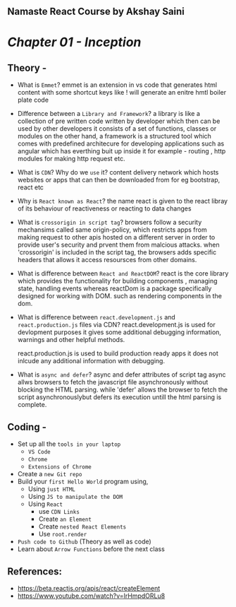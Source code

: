 ## Namaste React Course by Akshay Saini

# _Chapter 01 - Inception_

## Theory -

- What is `Emmet`?
  emmet is an extension in vs code that generates html content with some shortcut keys like ! will generate an enitre hmtl boiler plate code

- Difference between a `Library and Framework`?
  a library is like a collection of pre written code written by developer which then can be used by other developers it consists of a set of functions, classes or modules on the other hand, a framework is a structured tool which comes with predefined architecure for developing applications such as angular which has everthing buit up inside it for example - routing , http modules for making http request etc.

- What is `CDN`? Why do we `use` it?
  content delivery network which hosts websites or apps that can then be downloaded from for eg bootstrap, react etc
- Why is `React known as React`?
  the name react is given to the react libray of its behaviour of reactiveness or reacting to data changes

- What is `crossorigin in script tag`?
  browsers follow a security mechansims called same origin-policy, which restricts apps from making request to other apis hosted on a different server in order to provide user's security and prvent them from malcious attacks. when 'crossorigin' is included in the script tag, the browsers adds specific headers that allows it access resoursces from other domains.

- What is difference between `React and ReactDOM`?
  react is the core library which provides the functionality for building components , managing state, handling events whereas reactDom is a package specifically designed for working with DOM. such as rendering components in the dom.

- What is difference between `react.development.js` and `react.production.js` files via CDN?
  react.development.js is used for devlopment purposes it gives some additional debugging information, warnings and other helpful methods.

  react.production.js is used to build production ready apps it does not inlcude any additional information with debugging.

- What is `async and defer`?
  async and defer attributes of script tag async allws browsers to fetch the javascript file asynchronously without blocking the HTML parsing. while 'defer' allows the browser to fetch the script asynchronouslybut defers its execution untill the html parsing is complete.

## Coding -

- Set up all the `tools in your laptop`
  - `VS Code`
  - `Chrome`
  - `Extensions of Chrome`
- Create a `new Git repo`
- Build your `first Hello World` program using,
  - Using `just HTML`
  - Using `JS to manipulate the DOM`
  - Using `React`
    - use `CDN Links`
    - Create `an Element`
    - Create `nested React Elements`
    - Use `root.render`
- `Push code to Github` (Theory as well as code)
- Learn about `Arrow Functions` before the next class

## References:

- https://beta.reactjs.org/apis/react/createElement
- https://www.youtube.com/watch?v=IrHmpdORLu8
